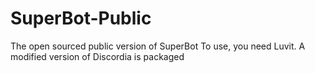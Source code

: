 # SuperBot-Public
The open sourced public version of SuperBot
To use, you need Luvit. A modified version of Discordia is packaged